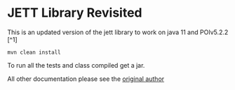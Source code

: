 # JETT Library Revisited
This is an updated version of the jett library to work on java 11 and POIv5.2.2 [^1]
```
mvn clean install
```
To run all the tests and class compiled get a jar.  

All other documentation please see the [original author](https://jett.sourceforge.net/)
